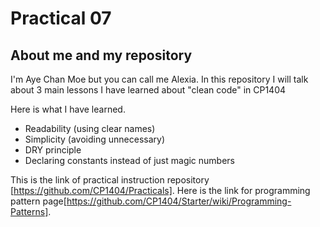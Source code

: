 # Practical 07

## About me and my repository

I'm Aye Chan Moe but you can call me Alexia. In this repository I will talk about 3 main lessons I have learned about "clean code" in CP1404

Here is what I have learned.

* Readability (using clear names)
* Simplicity (avoiding unnecessary)
* DRY principle
* Declaring constants instead of just magic numbers

This is the link of practical instruction repository [https://github.com/CP1404/Practicals].
Here is the link for programming pattern page[https://github.com/CP1404/Starter/wiki/Programming-Patterns].
